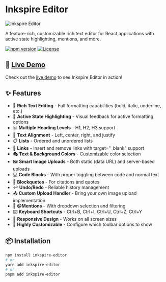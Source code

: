 # Inkspire Editor

![Inkspire Editor](https://github.com/yourusername/inkspire-editor/raw/main/public/inkspire-logo.png)

A feature-rich, customizable rich text editor for React applications with active state highlighting, mentions, and more.

[![npm version](https://img.shields.io/npm/v/inkspire-editor.svg)](https://www.npmjs.com/package/inkspire-editor)
[![License](https://img.shields.io/npm/l/inkspire-editor.svg)](https://github.com/yourusername/inkspire-editor/blob/main/LICENSE)

## 🚀 [Live Demo](https://inkspire-editor.vercel.app/)

Check out the [live demo](https://inkspire-editor.vercel.app/) to see Inkspire Editor in action!

## ✨ Features

- 📝 **Rich Text Editing** - Full formatting capabilities (bold, italic, underline, etc.)
- 🎨 **Active State Highlighting** - Visual feedback for active formatting options
- 📊 **Multiple Heading Levels** - H1, H2, H3 support
- 📏 **Text Alignment** - Left, center, right, and justify
- 📋 **Lists** - Ordered and unordered lists
- 🔗 **Links** - Insert and remove links with target="_blank" support
- 🎭 **Text & Background Colors** - Customizable color selection
- 🖼️ **Smart Image Uploads** - Both static (data URL) and server-based uploads
- 💻 **Code Blocks** - With proper toggling between code and normal text
- 📑 **Blockquotes** - For citations and quotes
- ↩️ **Undo/Redo** - Reliable history management
- 📤 **Custom Upload Handler** - Bring your own image upload implementation
- 👤 **@Mentions** - With dropdown selection and filtering
- ⌨️ **Keyboard Shortcuts** - Ctrl+B, Ctrl+I, Ctrl+U, Ctrl+Z, Ctrl+Y
- 📱 **Responsive Design** - Works on all screen sizes
- 🔧 **Highly Customizable** - Configure which toolbar options to show

## 📦 Installation

```bash
npm install inkspire-editor
# or
yarn add inkspire-editor
# or
pnpm add inkspire-editor
